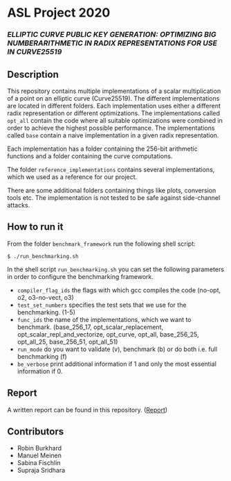 # ASL Project 2020
### *ELLIPTIC CURVE PUBLIC KEY GENERATION: OPTIMIZING BIG NUMBERARITHMETIC IN RADIX REPRESENTATIONS FOR USE IN CURVE25519*

## Description
This repository contains multiple implementations of a scalar multiplication of a point on an elliptic curve (Curve25519). The different implementations are located in different folders. Each implementation uses either a different radix representation or different optimizations. The implementations called `opt_all` contain the code where all suitable optimizations were combined in order to achieve the highest possible performance. The implementations called `base` contain a naive implementation in a given radix representation.

Each implementation has a folder containing the 256-bit arithmetic functions and a folder containing the curve computations.

The folder `reference_implementations` contains several implementations, which we used as a reference for our project.

There are some additional folders containing things like plots, conversion tools etc.
The implementation is not tested to be safe against side-channel attacks.

## How to run it
From the folder `benchmark_framework` run the following shell script:

`$ ./run_benchmarking.sh`

In the shell script `run_benchmarking.sh` you can set the following parameters in order to configure the benchmarking framework.

* `compiler_flag_ids` the flags with which gcc compiles the code (no-opt, o2,  o3-no-vect, o3)
* `test_set_numbers` specifies the test sets that we use for the benchmarking. (1-5)
* `func_ids` the name of the implementations, which we want to benchmark. (base_256_17, opt_scalar_replacement, opt_scalar_repl_and_vectorize, opt_curve, opt_all, base_256_25, opt_all_25, base_256_51, opt_all_51)
* `run_mode` do you want to validate (v), benchmark (b) or do both i.e. full benchmarking (f)
* `be_verbose` print additional information if 1 and only the most essential information if 0.

## Report
A written report can be found in this repository. ([Report](31_report.pdf))

## Contributors
* Robin Burkhard
* Manuel Meinen
* Sabina Fischlin
* Supraja Sridhara
